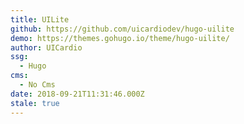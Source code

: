 ```yaml
---
title: UILite
github: https://github.com/uicardiodev/hugo-uilite
demo: https://themes.gohugo.io/theme/hugo-uilite/
author: UICardio
ssg:
  - Hugo
cms:
  - No Cms
date: 2018-09-21T11:31:46.000Z
stale: true
---
```

